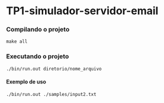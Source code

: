 # TP1-simulador-servidor-email

### Compilando o projeto
`make all`

### Executando o projeto
`./bin/run.out diretorio/nome_arquivo`

#### Exemplo de uso
`./bin/run.out ./samples/input2.txt`
